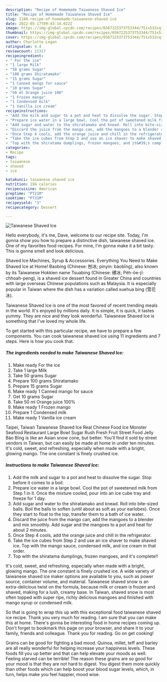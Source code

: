 ```yaml
---
description: "Recipe of Homemade Taiwanese Shaved Ice"
title: "Recipe of Homemade Taiwanese Shaved Ice"
slug: 1188-recipe-of-homemade-taiwanese-shaved-ice
date: 2022-05-17T09:43:14.022Z
image: https://img-global.cpcdn.com/recipes/6567225373753344/751x532cq70/taiwanese-shaved-ice-recipe-main-photo.jpg
thumbnail: https://img-global.cpcdn.com/recipes/6567225373753344/751x532cq70/taiwanese-shaved-ice-recipe-main-photo.jpg
cover: https://img-global.cpcdn.com/recipes/6567225373753344/751x532cq70/taiwanese-shaved-ice-recipe-main-photo.jpg
author: Charlotte Logan
ratingvalue: 4.4
reviewcount: 21317
recipeingredient:
- " For the ice"
- "1 large Milk"
- "50 grams Sugar"
- "100 grams Shiratamako"
- "15 grams Sugar"
- "1 Canned mango for sauce"
- "10 grams Sugar"
- "50 ml Orange juice 100"
- "1 Frozen mango"
- "1 Condensed milk"
- "1 Vanilla ice cream"
recipeinstructions:
- "Add the milk and sugar to a pot and heat to dissolve the sugar. Stop before it comes to a boil."
- "Prepare ice water in a large bowl. Cool the pot of sweetened milk from Step 1 in it. Once the mixture cooled, pour into an ice cube tray and freeze for 1 day."
- "Add sugar and water to the shiratamako and knead. Roll into bite-sized balls. Boil the balls to soften (until about as soft as your earlobes). Once they start to float to the top, transfer them to a bath of ice water."
- "Discard the juice from the mango can, add the mangoes to a blender and mix smoothly. Add sugar and the mangoes to a pot and heat for about 2 minutes."
- "Once Step 4 cools, add the orange juice and chill in the refrigerator."
- "Take the ice cubes from Step 2 and use an ice shaver to make shaved ice. Top with the mango sauce, condensed milk, and ice cream in that order."
- "Top with the shiratama dumplings, frozen mangoes, and it&#39;s complete!!"
categories:
- Recipe
tags:
- taiwanese
- shaved
- ice

katakunci: taiwanese shaved ice 
nutrition: 194 calories
recipecuisine: American
preptime: "PT21M"
cooktime: "PT31M"
recipeyield: "3"
recipecategory: Dessert

---
```



![Taiwanese Shaved Ice](https://img-global.cpcdn.com/recipes/6567225373753344/751x532cq70/taiwanese-shaved-ice-recipe-main-photo.jpg)

Hello everybody, it's me, Dave, welcome to our recipe site. Today, I'm gonna show you how to prepare a distinctive dish, taiwanese shaved ice. One of my favorites food recipes. For mine, I'm gonna make it a bit tasty. This is gonna smell and look delicious.

Shaved Ice Machines, Syrup &amp; Accessories. Everything You Need to Make Shaved Ice at Home! Baobing (Chinese: 刨冰; pinyin: bàobīng), also known by its Taiwanese Hokkien name Tsuabing (Chinese: 礤冰; Pe̍h-ōe-jī: chhoah-peng), is a shaved ice dessert found in Greater China and countries with large overseas Chinese populations such as Malaysia. It is especially popular in Taiwan where the dish has a variation called xuehua bing (雪花冰).

Taiwanese Shaved Ice is one of the most favored of recent trending meals in the world. It's enjoyed by millions daily. It is simple, it is quick, it tastes yummy. They are nice and they look wonderful. Taiwanese Shaved Ice is something that I've loved my whole life.


To get started with this particular recipe, we have to prepare a few components. You can cook taiwanese shaved ice using 11 ingredients and 7 steps. Here is how you cook that.

<!--inarticleads1-->

##### The ingredients needed to make Taiwanese Shaved Ice:

1. Make ready  For the ice
1. Take 1 large Milk
1. Take 50 grams Sugar
1. Prepare 100 grams Shiratamako
1. Prepare 15 grams Sugar
1. Make ready 1 Canned mango for sauce
1. Get 10 grams Sugar
1. Take 50 ml Orange juice 100%
1. Make ready 1 Frozen mango
1. Prepare 1 Condensed milk
1. Make ready 1 Vanilla ice cream


Taipei, Taiwan Taiwanese Shaved Ice Real Chinese Food Ice Monster Seafood Restaurant Large Bowl Sugar Rush Fresh Fruit Street Food Jelly Bào Bīng is like an Asian snow cone, but better. You&#39;ll find it sold by street vendors in Taiwan, but can easily be made at home in under ten minutes. It&#39;s cold, sweet, and refreshing, especially when made with a bright, glowing mango. The one constant is finely crushed ice. 

<!--inarticleads2-->

##### Instructions to make Taiwanese Shaved Ice:

1. Add the milk and sugar to a pot and heat to dissolve the sugar. Stop before it comes to a boil.
1. Prepare ice water in a large bowl. Cool the pot of sweetened milk from Step 1 in it. Once the mixture cooled, pour into an ice cube tray and freeze for 1 day.
1. Add sugar and water to the shiratamako and knead. Roll into bite-sized balls. Boil the balls to soften (until about as soft as your earlobes). Once they start to float to the top, transfer them to a bath of ice water.
1. Discard the juice from the mango can, add the mangoes to a blender and mix smoothly. Add sugar and the mangoes to a pot and heat for about 2 minutes.
1. Once Step 4 cools, add the orange juice and chill in the refrigerator.
1. Take the ice cubes from Step 2 and use an ice shaver to make shaved ice. Top with the mango sauce, condensed milk, and ice cream in that order.
1. Top with the shiratama dumplings, frozen mangoes, and it&#39;s complete!!


It&#39;s cold, sweet, and refreshing, especially when made with a bright, glowing mango. The one constant is finely crushed ice. A wide variety of taiwanese shaved ice maker options are available to you, such as power source, container volume, and material. Taiwanese shaved snow is an extra-delicious twist on the formula, because milk or cream is frozen and shaved, making for a lush, creamy base. In Taiwan, shaved snow is most often topped with super ripe, richly delicious mangoes and finished with mango syrup or condensed milk. 

So that is going to wrap this up with this exceptional food taiwanese shaved ice recipe. Thank you very much for reading. I am sure that you can make this at home. There's gonna be interesting food in home recipes coming up. Don't forget to bookmark this page on your browser, and share it to your family, friends and colleague. Thank you for reading. Go on get cooking!

Grains can be good for fighting a bad mood. Quinoa, millet, teff and barley are all really wonderful for helping increase your happiness levels. These foods fill you up better and that can help elevate your moods as well. Feeling starved can be terrible! The reason these grains are so good for your mood is that they are not hard to digest. You digest them more quickly than other foods which can help boost your blood sugar levels, which, in turn, helps make you feel happier, mood wise.
